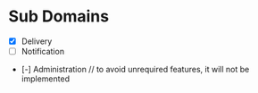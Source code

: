 # Sub Domains

- [x] Delivery
- [ ] Notification

- [-] Administration // to avoid unrequired features, it will not be implemented